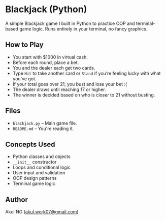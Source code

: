 # Blackjack (Python)

A simple Blackjack game I built in Python to practice OOP and terminal-based game logic. Runs entirely in your terminal, no fancy graphics.

## How to Play

- You start with $1000 in virtual cash.
- Before each round, place a bet.
- You and the dealer each get two cards.
- Type `Hit` to take another card or `Stand` if you’re feeling lucky with what you’ve got.
- If your total goes over 21, you bust and lose your bet :(
- The dealer draws until reaching 17 or higher.
- The winner is decided based on who is closer to 21 without busting.

## Files

- `blackjack.py` – Main game file.
- `README.md` – You're reading it.

## Concepts Used

- Python classes and objects
- `__init__` constructor
- Loops and conditional logic
- User input and validation
- OOP design patterns
- Terminal game logic

## Author

Akul NG (akul.work07@gmail.com)

